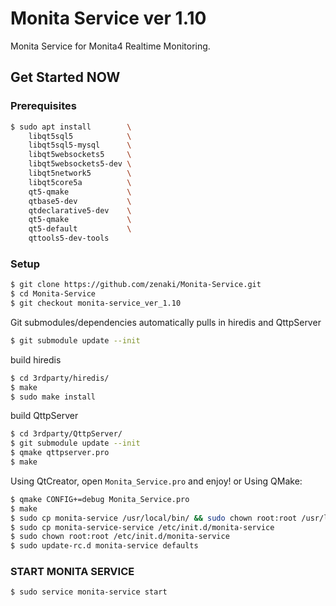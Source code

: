 # Monita Service ver 1.10

Monita Service for Monita4 Realtime Monitoring.

## **Get Started NOW**

### **Prerequisites**
```bash
$ sudo apt install        \
    libqt5sql5            \
    libqt5sql5-mysql      \
    libqt5websockets5     \
    libqt5websockets5-dev \
    libqt5network5        \
    libqt5core5a          \
    qt5-qmake             \
    qtbase5-dev           \
    qtdeclarative5-dev    \
    qt5-qmake             \
    qt5-default           \
    qttools5-dev-tools
```

### **Setup**

```bash
$ git clone https://github.com/zenaki/Monita-Service.git
$ cd Monita-Service
$ git checkout monita-service_ver_1.10
```

Git submodules/dependencies automatically pulls in hiredis and QttpServer
```bash
$ git submodule update --init
```
build hiredis
```bash
$ cd 3rdparty/hiredis/
$ make
$ sudo make install
```

build QttpServer
```bash
$ cd 3rdparty/QttpServer/
$ git submodule update --init
$ qmake qttpserver.pro
$ make
```

Using QtCreator, open `Monita_Service.pro` and enjoy!
or
Using QMake:
```bash
$ qmake CONFIG+=debug Monita_Service.pro
$ make
$ sudo cp monita-service /usr/local/bin/ && sudo chown root:root /usr/local/bin/monita-service
$ sudo cp monita-service-service /etc/init.d/monita-service
$ sudo chown root:root /etc/init.d/monita-service
$ sudo update-rc.d monita-service defaults
```

### **START MONITA SERVICE**
```bash
$ sudo service monita-service start
```
